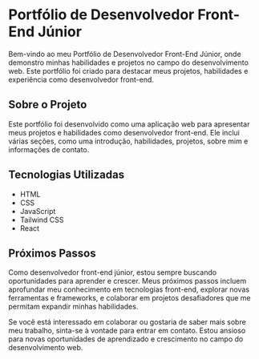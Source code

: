 # Portfólio de Desenvolvedor Front-End Júnior

Bem-vindo ao meu Portfólio de Desenvolvedor Front-End Júnior, onde demonstro minhas habilidades e projetos no campo do desenvolvimento web. Este portfólio foi criado para destacar meus projetos, habilidades e experiência como desenvolvedor front-end.

## Sobre o Projeto

Este portfólio foi desenvolvido como uma aplicação web para apresentar meus projetos e habilidades como desenvolvedor front-end. Ele inclui várias seções, como uma introdução, habilidades, projetos, sobre mim e informações de contato.

## Tecnologias Utilizadas

- HTML
- CSS
- JavaScript
- Tailwind CSS
- React

## Próximos Passos

Como desenvolvedor front-end júnior, estou sempre buscando oportunidades para aprender e crescer. Meus próximos passos incluem aprofundar meu conhecimento em tecnologias front-end, explorar novas ferramentas e frameworks, e colaborar em projetos desafiadores que me permitam expandir minhas habilidades.

Se você está interessado em colaborar ou gostaria de saber mais sobre meu trabalho, sinta-se à vontade para entrar em contato. Estou ansioso para novas oportunidades de aprendizado e crescimento no campo do desenvolvimento web.
